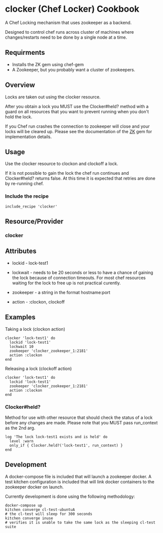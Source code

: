  clocker (Chef Locker) Cookbook
===============================

A Chef Locking mechanism that uses zookeeper as a backend.

Designed to control chef runs across cluster of machines where changes/restarts
need to be done by a single node at a time.

Requirments
----------
- Installs the ZK gem using chef-gem
- A Zookeeper, but you probably want a cluster of zookeepers.

Overview
--------

Locks are taken out using the clocker resource.

After you obtain a lock you MUST use the Clocker#held? method with a guard on
all resources that you want to prevent running when you don't hold the lock.

If you Chef run crashes the connection to zookeeper will close and your locks
will be cleared up.  Please see the documentation of the [ZK](http://www.rubydoc.info/gems/zk/ZK/Locker/ExclusiveLocker) gem
for implementation details.

Usage
------

Use the clocker resource to clockon and clockoff a lock.

If it is not possible to gain the lock the chef run continues and Clocker#held?
returns false. At this time it is expected that retries are done by re-running
chef.

### Include the recipe
```
include_recipe 'clocker'
```

Resource/Provider
----------------
### clocker

## Attributes

 *  lockid - lock-test1

 * lockwait - needs to be 20 seconds or less to have a chance of gaining
           the lock because of connection timeouts. For most chef resources
           waiting for the lock to free up is not practical curently.

 * zookeeper - a string in the format hostname:port

 * action - :clockon, clockoff

## Examples
Taking a lock (clockon action)


```
clocker 'lock-test1' do
  lockid 'lock-test1'
  lockwait 10
  zookeeper 'clocker_zookeeper_1:2181'
  action :clockon
end
```

Releasing a lock (clockoff action)
```
clocker 'lock-test1' do
  lockid 'lock-test1'
  zookeeper 'clocker_zookeeper_1:2181'
  action :clockon
end
```

### Clocker#held?
Method for use with other resource that should check the status of a lock before
any changes are made. Please note that you MUST pass run_context as the 2nd arg.

```
log 'The lock lock-test1 exists and is held' do
  level :warn
  only_if { Clocker.held?('lock-test1', run_context) }
end
```

Development
----------
A docker-compose file is included that will launch a zookeeper docker.
A test kitchen configuration is included that will link docker containers to
the zookeeper docker on launch. 

Currently development is done using the following methodology:

```
docker-compose up
kitchen converge cl-test-ubuntuA
# the cl-test will sleep for 300 seconds
kitchen converge inuse
# verifies it is unable to take the same lock as the sleeping cl-test suite
```
